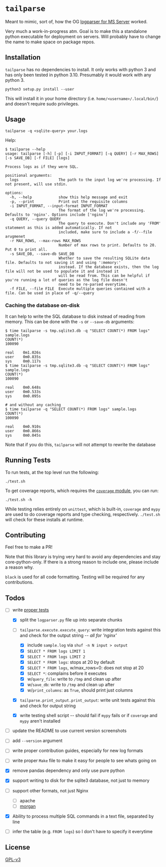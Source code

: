 # `tailparse`

Meant to mimic, sort of, how the OG [logparser for MS
Server](https://en.wikipedia.org/wiki/Logparser) worked. 

Very much a work-in-progress atm. Goal is to make this a standalone
python executable for deployment on servers. Will probably have to
change the name to make space on package repos. 

## Installation

`tailparse` has no dependencies to install. It only works with
python 3 and has only been tested in python 3.10. Presumably it would
work with any python 3. 
```
python3 setup.py install --user
```

This will install it in your home directory
(i.e. `home/<username>/.local/bin/`) and doesn't require sudo
privileges. 


## Usage

`tailparse -q <sqlite-query> your.logs`

Help:
```
$ tailparse --help
usage: tailparse [-h] [-p] [-i INPUT_FORMAT] [-q QUERY] [-r MAX_ROWS] [-s SAVE_DB] [-f FILE] [logs]

Process logs as if they were SQL.

positional arguments:
  logs                  The path to the input log we're processing. If not present, will use stdin.

options:
  -h, --help            show this help message and exit
  -p, --print           Print out the requisite columns
  -i INPUT_FORMAT, --input-format INPUT_FORMAT
                        The format of the log we're processing. Defaults to 'nginx'. Options include ['nginx']
  -q QUERY, --query QUERY
                        The query to execute. Don't include any 'FROM' statement as this is added automatically. If not
                        included, make sure to include a -f/--file arugmenet
  -r MAX_ROWS, --max-rows MAX_ROWS
                        Number of max rows to print. Defaults to 20. Put 0 to print all.
  -s SAVE_DB, --save-db SAVE_DB
                        Whether to save the resulting SQLite data file. Defaults to not saving it and using ':memory:'
                        instead. If the database exists, then the log file will not be used to populate it and instead it
                        will be read from. This can be helpful if you're running a lot of queries as the log file doesn't
                        need to be re-parsed everytime.
  -f FILE, --file FILE  Execute multiple queries contained with a file. Can be used in place of -q/--query
```


### Caching the database on-disk

It can help to write the SQL database to disk instead of reading from
memory. This can be done with the `-s` or `--save-db` arguments:
```
$ time tailparse -s tmp.sqlite3.db -q "SELECT COUNT(*) FROM logs" sample.logs
COUNT(*)
100090

real    0m1.026s
user    0m0.835s
sys     0m0.117s
$ time tailparse -s tmp.sqlite3.db -q "SELECT COUNT(*) FROM logs" sample.logs
COUNT(*)
100090

real    0m0.648s
user    0m0.533s
sys     0m0.095s

# and without any caching
$ time tailparse -q "SELECT COUNT(*) FROM logs" sample.logs
COUNT(*)
100090

real    0m0.910s
user    0m0.866s
sys     0m0.045s
```

Note that if you do this, `tailparse` will not attempt to rewrite the database


## Running Tests

To run tests, at the top level run the following:
```
./test.sh
```

To get coverage reports, which requires the [`coverage`
module](https://coverage.readthedocs.io/en/6.5.0/), you can run:
```
./test.sh -h
```

While testing relies entirely on `unittest`, which is built-in,
`coverage` and `mypy` are used to do coverage reports and type
checking, respectively. `./test.sh` will check for these installs at
runtime.  


## Contributing

Feel free to make a PR! 

Note that this library is trying very hard to avoid any dependencies
and stay core-python-only. If there is a strong reason to include one,
please include a reason why.  

`black` is used for all code formatting. Testing will be required for
any contributions. 


## Todos  
  
+ [ ] write [proper
      tests](https://docs.python.org/3/library/unittest.html) 
      
  + [X] split the `logparser.py` file up into separate chunks 
  
  + [ ] `tailparse.execute.execute_query`: write integration tests
        against this and check for the output string -- _all for 'nginx'_
        
    + [x] include `sample.log` via `shuf -n N input > output`
    + [x] `SELECT * FROM logs LIMIT 1`
    + [x] `SELECT * FROM logs LIMIT 2`
    + [x] `SELECT * FROM logs`: stops at 20 by default
    + [x] `SELECT * FROM logs`, w/max_rows=0: does not stop at 20
    + [x] `SELECT *`: complains before it executes
    + [x] w/`query_file`: write to `/tmp` and clean up after
    + [x] w/`save_db`: write to `/tmp` and clean up after
    + [x] w/`print_columns`: as `True`, should print just columns
    
  + [x] `tailparse.print_output.print_output`: write unit tests
        against this and check for output string
        
  + [x] write testing shell script -- should fail if `mypy` fails or
        if `coverage` and `mypy` aren't installed

+ [ ] update the README to use current version screenshots

+ [ ] add `--version` argument

+ [ ] write proper contribution guides, especially for new log formats

+ [ ] write proper `Make` file to make it easy for people to see whats
      going on

+ [x] remove pandas dependency and only use pure python

+ [x] support writing to disk for the sqlite3 database, not just to
      memory 

+ [ ] support other formats, not just Nginx
  + [ ] apache 
  + [ ] [morgan](https://www.npmjs.com/package/morgan)

+ [x] Ability to process multiple SQL commands in a text file,
      separated by line
      
+ [ ] infer the table (e.g. `FROM logs`) so I don't have to specify it
      everytime 


## License

[GPL-v3](https://www.gnu.org/licenses/gpl-3.0.en.html)
